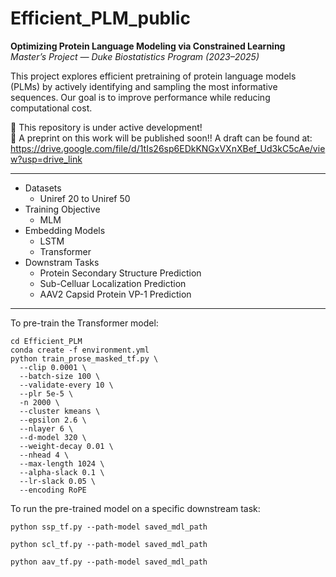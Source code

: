 # Efficient_PLM_public

**Optimizing Protein Language Modeling via Constrained Learning**  
*Master’s Project — Duke Biostatistics Program (2023–2025)*

This project explores efficient pretraining of protein language models (PLMs) by actively identifying and sampling the most informative sequences. Our goal is to improve performance while reducing computational cost.

🚧 This repository is under active development!  
📄 A preprint on this work will be published soon!! A draft can be found at: https://drive.google.com/file/d/1tIs26sp6EDkKNGxVXnXBef_Ud3kC5cAe/view?usp=drive_link


---

- Datasets
  - Uniref 20 to Uniref 50 
- Training Objective
  - MLM
- Embedding Models
  - LSTM
  - Transformer
- Downstram Tasks
  - Protein Secondary Structure Prediction
  - Sub-Celluar Localization Prediction
  - AAV2 Capsid Protein VP-1 Prediction

---
To pre-train the Transformer model:
```
cd Efficient_PLM
conda create -f environment.yml
python train_prose_masked_tf.py \
  --clip 0.0001 \
  --batch-size 100 \
  --validate-every 10 \
  --plr 5e-5 \
  -n 2000 \
  --cluster kmeans \
  --epsilon 2.6 \
  --nlayer 6 \
  --d-model 320 \
  --weight-decay 0.01 \
  --nhead 4 \
  --max-length 1024 \
  --alpha-slack 0.1 \
  --lr-slack 0.05 \
  --encoding RoPE
```

To run the pre-trained model on a specific downstream task:
```
python ssp_tf.py --path-model saved_mdl_path 
```
```
python scl_tf.py --path-model saved_mdl_path 
```
```
python aav_tf.py --path-model saved_mdl_path 
```
